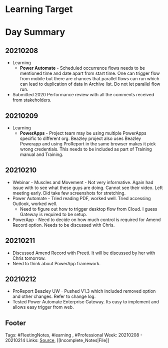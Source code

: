 # Learning Target


# Day Summary
## 20210208
- Learning
	- **Power Automate** - Scheduled occurrence flows needs to be mentioned time and date apart from start time. One can trigger flow from mobile but there are chances that parallel flows can run which can lead to duplication of data in Archive list. Do not let parallel flow run.
- Submitted 2020 Performance review with all the comments received from stakeholders. 

## 20210209
- Learning
	- **PowerApps** - Project team may be using multiple PowerApps specific to different org. Beazley project also uses Beazley Powerapp and using ProReport in the same browser makes it pick wrong credentials. This needs to be included as part of Training manual and Training.

## 20210210
- Webinar - Muscles and Movement - Not very informative. Again had issue with to see what these guys are doing. Cannot see their video. Left meeting early. Did take few screenshots for stretching.
- Power Automate - Tried reading PDF, worked well. Tried accessing Outlook, worked well.
	- Need to figure out how to trigger desktop flow from Cloud. I guess Gateway is required to be setup.
- PowerApp - Need to decide on how much control is required for Amend Record option. Needs to be discussed with Chris.


## 20210211
- Discussed Amend Record with Preeti. It will be discussed by her with Chris tomorrow. 
- Need to think about PowerApp framework.


## 20210212
- ProReport Beazley UW - Pushed V1.3 which included removed option and other changes. Refer to change log.
- Tested Power Automate Enterprise Gateway. Its easy to implement and allows easy trigger from web.

## Footer

Tags: #FleetingNotes, #learning , #Professional
Week: 20210208 - 20210214
Links: 
[Source](template.md), [[Incomplete_Notes|File]]

<!--
Comment - 
-->
<!--stackedit_data:
eyJoaXN0b3J5IjpbOTMwOTU3OTY1LC0xMDQyNDQyNDU4LC01NT
M4MTc3NDcsMTEyMTY1OTQ4OSwxMDE2MzQ2NDMwLC0xNjYxNzAy
MTU1XX0=
-->